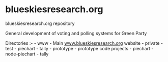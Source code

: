 # blueskiesresearch.org
blueskiesresearch.org repository

General development of voting and polling systems for Green Party

Directories :-
    - www - Main www.blueskiesresearch.org website
        - private
            - test
                - piechart
                - tally
    - prototype - prototype code projects
        - piechart
        - node-piechart
        - tally
        
